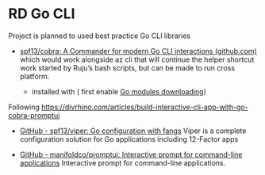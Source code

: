 # RD Go CLI


Project is planned to used best practice Go CLI libraries

- [spf13/cobra: A Commander for modern Go CLI interactions (github.com)](https://github.com/spf13/cobra) which would work alongside az cli that will continue the helper shortcut work started by Ruju’s bash scripts, but can be made to run cross platform.
  
  - installed with ( first enable [Go modules downloading](https://stackoverflow.com/questions/54415733/getting-gopath-error-go-cannot-use-pathversion-syntax-in-gopath-mode-in-ubun))
    
Following https://divrhino.com/articles/build-interactive-cli-app-with-go-cobra-promptui

- [GitHub - spf13/viper: Go configuration with fangs](https://github.com/spf13/viper) Viper is a complete configuration solution for Go applications including 12-Factor apps

- [GitHub - manifoldco/promptui: Interactive prompt for command-line applications](https://github.com/manifoldco/promptui) Interactive prompt for command-line applications.